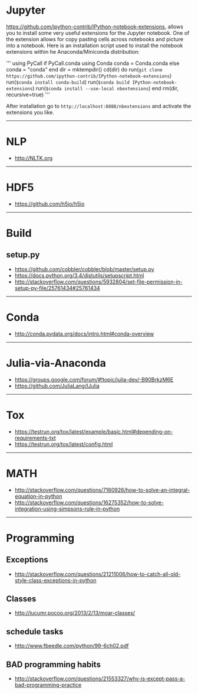 
# Jupyter
https://github.com/ipython-contrib/IPython-notebook-extensions, allows you to install some very useful extensions for the Jupyter notebook. One of the extension allows for copy pasting cells across notebooks and picture into a notebook. Here is an installation script used to install the notebook extensions within he Anaconda/Miniconda distribution:

'''
using PyCall
if PyCall.conda
	using Conda
	conda = Conda.conda
else
	conda = "conda"
end
dir = mktempdir()
cd(dir) do
	run(`git clone https://github.com/ipython-contrib/IPython-notebook-extensions`)
	run(`$conda install conda-build`)
	run(`$conda build IPython-notebook-extensions`)
	run(`$conda install --use-local nbextensions`)
end
rm(dir, recursive=true)
'''

After installation go to `http://localhost:8888/nbextensions` and activate the extensions you like.

----

# NLP
+ http://NLTK.org

----

# HDF5
+ https://github.com/h5io/h5io

----

# Build

## setup.py
+ https://github.com/cobbler/cobbler/blob/master/setup.py
+ https://docs.python.org/3.4/distutils/setupscript.html
+ http://stackoverflow.com/questions/5932804/set-file-permission-in-setup-py-file/25761434#25761434

----

# Conda
+ http://conda.pydata.org/docs/intro.html#conda-overview

----

# Julia-via-Anaconda
+ https://groups.google.com/forum/#!topic/julia-dev/-B90BrkzM6E
+ https://github.com/JuliaLang/IJulia

----

# Tox
+ https://testrun.org/tox/latest/example/basic.html#depending-on-requirements-txt
+ https://testrun.org/tox/latest/config.html

----


# MATH
+ http://stackoverflow.com/questions/7160926/how-to-solve-an-integral-equation-in-python
+ http://stackoverflow.com/questions/16275352/how-to-solve-integration-using-simpsons-rule-in-python

----

# Programming

## Exceptions
+ http://stackoverflow.com/questions/21211006/how-to-catch-all-old-style-class-exceptions-in-python

## Classes
+ http://lucumr.pocoo.org/2013/2/13/moar-classes/

## schedule tasks
+ http://www.fbeedle.com/python/99-6ch02.pdf

## BAD programming habits
+ http://stackoverflow.com/questions/21553327/why-is-except-pass-a-bad-programming-practice


